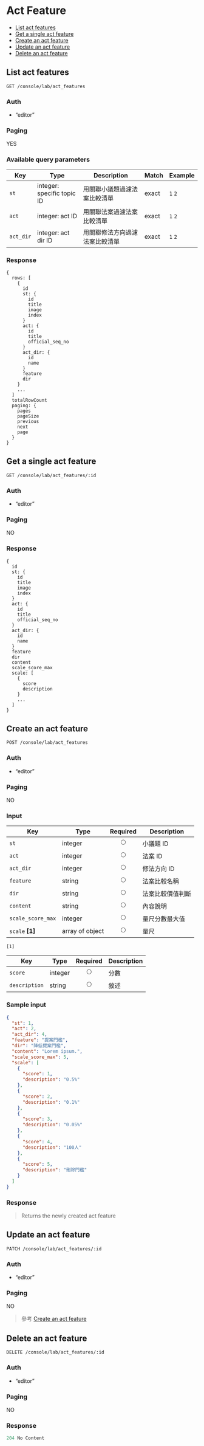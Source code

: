 # Act Feature

- [List act features](#list-act-features)
- [Get a single act feature](#get-a-single-act-feature)
- [Create an act feature](#create-an-act-feature)
- [Update an act feature](#update-an-act-feature)
- [Delete an act feature](#delete-an-act-feature)

## List act features
```
GET /console/lab/act_features
```

### Auth
- “editor”

### Paging
YES

### Available query parameters

| Key | Type | Description | Match | Example |
| --- | --- | --- | --- | --- |
| `st` | integer: specific topic ID | 用關聯小議題過濾法案比較清單 | exact | `1` `2` |
| `act` | integer: act ID | 用關聯法案過濾法案比較清單 | exact | `1` `2` |
| `act_dir` | integer: act dir ID | 用關聯修法方向過濾法案比較清單 | exact | `1` `2` |

### Response
```
{
  rows: [
    {
      id
      st: {
        id
        title
        image
        index
      }
      act: {
        id
        title
        official_seq_no
      }
      act_dir: {
        id
        name
      }
      feature
      dir
    }
    ...
  ]
  totalRowCount
  paging: {
    pages
    pageSize
    previous
    next
    page
  }
}
```

## Get a single act feature
```
GET /console/lab/act_features/:id
```

### Auth
- “editor”

### Paging
NO

### Response
```
{
  id
  st: {
    id
    title
    image
    index
  }
  act: {
    id
    title
    official_seq_no
  }
  act_dir: {
    id
    name
  }
  feature
  dir
  content
  scale_score_max
  scale: [
    {
      score
      description
    }
    ...
  ]
}
```

## Create an act feature
```
POST /console/lab/act_features
```

### Auth
- “editor”

### Paging
NO

### Input

| Key | Type | Required | Description |
| --- | --- | :---: | --- |
| `st` | integer | 🌕 | 小議題 ID |
| `act` | integer | 🌕 | 法案 ID |
| `act_dir` | integer | 🌕 | 修法方向 ID |
| `feature` | string | 🌕 | 法案比較名稱 |
| `dir` | string | 🌕 | 法案比較價值判斷 |
| `content` | string | 🌕 | 內容說明 |
| `scale_score_max` | integer | 🌕 | 量尺分數最大值 |
| `scale` **[1]** | array of object | 🌕 | 量尺 |

`[1]`

| Key | Type | Required | Description |
| --- | --- | :---: | --- |
| `score` | integer | 🌕 | 分數 |
| `description` | string | 🌕 | 敘述 |

### Sample input
```json
{
  "st": 1,
  "act": 2,
  "act_dir": 4,
  "feature": "提案門檻",
  "dir": "降低提案門檻",
  "content": "Lorem ipsum.",
  "scale_score_max": 5,
  "scale": [
    {
      "score": 1,
      "description": "0.5%"
    },
    {
      "score": 2,
      "description": "0.1%"
    },
    {
      "score": 3,
      "description": "0.05%"
    },
    {
      "score": 4,
      "description": "100人"
    },
    {
      "score": 5,
      "description": "刪除門檻"
    }
  ]
}
```

### Response
> Returns the newly created act feature

## Update an act feature
```
PATCH /console/lab/act_features/:id
```

### Auth
- “editor”

### Paging
NO

> 參考 [Create an act feature](#create-an-act-feature)

## Delete an act feature
```
DELETE /console/lab/act_features/:id
```

### Auth
- “editor”

### Paging
NO

### Response
```javascript
204 No Content
```
